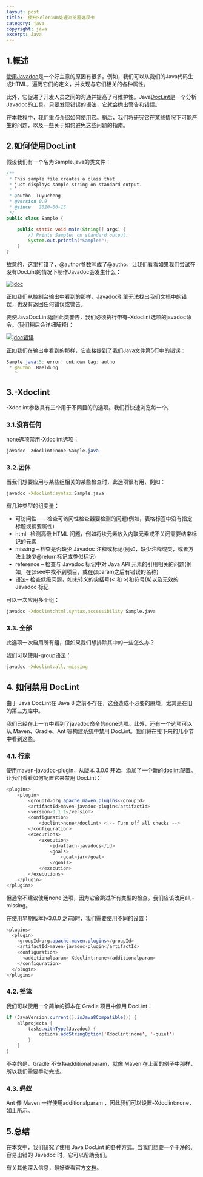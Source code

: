 ```yaml
---
layout: post
title:  使用Selenium处理浏览器选项卡
category: java
copyright: java
excerpt: Java
---
```


## 1.概述

[使用Javadoc](https://www.baeldung.com/javadoc)是一个好主意的原因有很多。例如，我们可以从我们的Java代码生成HTML，遍历它们的定义，并发现与它们相关的各种属性。

此外，它促进了开发人员之间的沟通并提高了可维护性。Java[DocLint](http://openjdk.java.net/jeps/172)是一个分析Javadoc的工具。只要发现错误的语法，它就会抛出警告和错误。

在本教程中，我们重点介绍如何使用它。稍后，我们将研究它在某些情况下可能产生的问题，以及一些关于如何避免这些问题的指南。

## 2.如何使用DocLint

假设我们有一个名为Sample.java的类文件：

```java
/**
 * This sample file creates a class that
 * just displays sample string on standard output.
 *
 * @autho  Tuyucheng
 * @version 0.9
 * @since   2020-06-13 
 */
public class Sample {

    public static void main(String[] args) {
        // Prints Sample! on standard output.
        System.out.println("Sample!");
    }
}
```

故意的，这里打错了，@author参数写成了@autho。让我们看看如果我们尝试在没有DocLint的情况下制作Javadoc会发生什么：

[![jdoc](https://www.baeldung.com/wp-content/uploads/2021/06/jdoc.png)](https://www.baeldung.com/wp-content/uploads/2021/06/jdoc.png)

正如我们从控制台输出中看到的那样，Javadoc引擎无法找出我们文档中的错误，也没有返回任何错误或警告。

要使JavaDocLint返回此类警告，我们必须执行带有–Xdoclint选项的javadoc命令。(我们稍后会详细解释)：

[![jdoc错误](https://www.baeldung.com/wp-content/uploads/2021/06/jdoc-error.png)](https://www.baeldung.com/wp-content/uploads/2021/06/jdoc-error.png)

正如我们在输出中看到的那样，它直接提到了我们Java文件第5行中的错误：

```java
Sample.java:5: error: unknown tag: autho
 * @autho  Baeldung
   ^
```

## 3.-Xdoclint

-Xdoclint参数具有三个用于不同目的的选项。我们将快速浏览每一个。

### 3.1.没有任何

none选项禁用-Xdoclint选项：

```java
javadoc -Xdoclint:none Sample.java
```

### 3.2.团体

当我们想要应用与某些组相关的某些检查时，此选项很有用，例如：

```bash
javadoc -Xdoclint:syntax Sample.java
```

有几种类型的组变量：

-   可访问性——检查可访问性检查器要检测的问题(例如，表格标签中没有指定标题或摘要属性)
-   html– 检测高级 HTML 问题，例如将块元素放入内联元素或不关闭需要结束标记的元素
-   missing – 检查是否缺少 Javadoc 注释或标记(例如，缺少注释或类，或者方法上缺少@return标记或类似标记)
-   reference – 检查与 Javadoc 标记中对 Java API 元素的引用相关的问题(例如，在@see中找不到项目，或在@param之后有错误的名称)
-   语法– 检查低级问题，如未转义的尖括号(< 和 >)和符号(&)以及无效的 Javadoc 标记

可以一次应用多个组：

```bash
javadoc -Xdoclint:html,syntax,accessibility Sample.java
```

###  3.3. 全部

此选项一次启用所有组，但如果我们想排除其中的一些怎么办？

我们可以使用-group语法：

```bash
javadoc -Xdoclint:all,-missing
```

##  4. 如何禁用 DocLint

由于 Java DocLint在 Java 8 之前不存在，这会造成不必要的麻烦，尤其是在旧的第三方库中。

我们已经在上一节中看到了javadoc命令的none选项。此外，还有一个选项可以从 Maven、Gradle、Ant 等构建系统中禁用 DocLint。我们将在接下来的几小节中看到这些。

###  4.1. 行家

使用maven-javadoc-plugin，从版本 3.0.0 开始，添加了一个新的[doclint配置。](http://maven.apache.org/plugins/maven-javadoc-plugin/javadoc-mojo.html#doclint)让我们看看如何配置它来禁用 DocLint：

```java
<plugins>
    <plugin>
        <groupId>org.apache.maven.plugins</groupId>
        <artifactId>maven-javadoc-plugin</artifactId>
        <version>3.1.1</version>
        <configuration>
            <doclint>none</doclint> <!-- Turn off all checks -->
        </configuration>
        <executions>
            <execution>
                <id>attach-javadocs</id>
                <goals>
                    <goal>jar</goal>
                </goals>
            </execution>
        </executions>
    </plugin>
</plugins>
```

但通常不建议使用none 选项，因为它会跳过所有类型的检查。我们应该改用<doclint>all,-missing</doclint>。

在使用早期版本(v3.0.0 之前)时，我们需要使用不同的设置：

```java
<plugins>
  <plugin>
    <groupId>org.apache.maven.plugins</groupId>
    <artifactId>maven-javadoc-plugin</artifactId>
    <configuration>
      <additionalparam>-Xdoclint:none</additionalparam>
    </configuration>
  </plugin>
</plugins>
```

###  4.2. 摇篮

我们可以使用一个简单的脚本在 Gradle 项目中停用 DocLint：

```java
if (JavaVersion.current().isJava8Compatible()) {
    allprojects {
        tasks.withType(Javadoc) {
            options.addStringOption('Xdoclint:none', '-quiet')
        }
    }
}
```

不幸的是，Gradle 不支持additionalparam，就像 Maven 在上面的例子中那样，所以我们需要手动完成。

###  4.3. 蚂蚁

Ant 像 Maven 一样使用additionalparam ，因此我们可以设置-Xdoclint:none，如上所示。

##  5.总结

在本文中，我们研究了使用 Java DocLint 的各种方式。当我们想要一个干净的、容易出错的 Javadoc 时，它可以帮助我们。

有关其他深入信息，最好查看官方[文档](https://docs.oracle.com/en/java/javase/11/tools/javadoc.html)。

